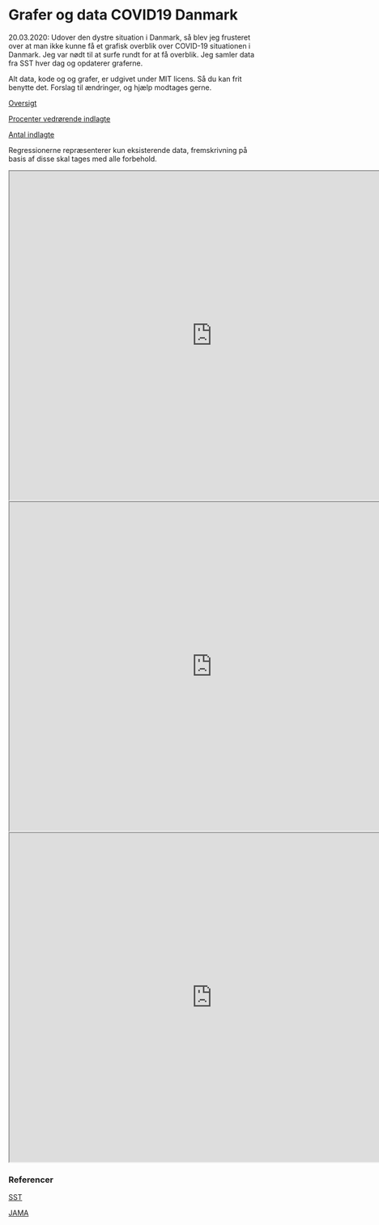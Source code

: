 # Grafer og data COVID19 Danmark


20.03.2020:
Udover den dystre situation i Danmark, så blev jeg frusteret over at man ikke kunne få et grafisk overblik over COVID-19 situationen i Danmark. Jeg var nødt til at surfe rundt for at få overblik. Jeg samler data fra SST hver dag og opdaterer graferne.

Alt data, kode og og grafer, er udgivet under MIT licens. Så du kan frit benytte det. Forslag til ændringer, og hjælp modtages gerne.  


<a href = "https://bigb8.github.io/coviddanmark/lib/stacked.html" target="_blank">Oversigt</a>

<a href = "https://bigb8.github.io/coviddanmark/lib/percent.html" target="_blank">Procenter vedrørende indlagte</a>

<a href = "https://bigb8.github.io/coviddanmark/lib/hosp.html" target="_blank">Antal indlagte</a>

Regressionerne repræsenterer kun eksisterende data, fremskrivning på basis af disse skal tages med alle forbehold.






<iframe src ="https://bigb8.github.io/coviddanmark/lib/stacked.html" height="650" width="800"></iframe>


<iframe src ="https://bigb8.github.io/coviddanmark/lib/resp.html" height="650" width="800"></iframe>

<iframe src ="https://bigb8.github.io/coviddanmark/lib/hosp.html" height="650" width="800"></iframe>



### Referencer
<a href = "https://www.sst.dk/da/Viden/Smitsomme-sygdomme/Smitsomme-sygdomme-A-AA/Coronavirus/Spoergsmaal-og-svar" target="_blank">SST</a>

<a href = "https://doi.org/10.1001/jama.2020.4031" target="_blank">JAMA</a>
